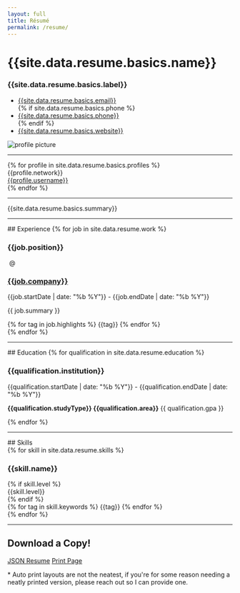 ```yaml
---
layout: full
title: Résumé
permalink: /resume/
---
```


<div class="row mt-3">
    <div class="col-xs-8">
        <h1>{{site.data.resume.basics.name}}</h1>
        <h3>{{site.data.resume.basics.label}}</h3>
        <ul class="list-unstyled mt-1">
            <li><a href="mail:{{site.data.resume.basics.email}}" class="hide-print-url"><i class="fas fa-envelope mr-1"></i> {{site.data.resume.basics.email}}</a></li>
            {% if site.data.resume.basics.phone %}<li><a href="tel:{{site.data.resume.basics.phone}}" class="hide-print-url"><i class="fas fa-phone mr-1"></i> {{site.data.resume.basics.phone}}</a></li> {% endif %}
            <li><a href="{{site.data.resume.basics.website}}" class="hide-print-url"><i class="fas fa-globe-americas mr-1"></i> {{site.data.resume.basics.website}}</a></li>
        </ul>
    </div>
    <div class="col-xs-4">
        <img src="{{site.data.resume.basics.picture}}" alt="profile picture" class="pull-right img-responsive"/>
    </div>
</div>
<hr>
<div class="row">
    {% for profile in site.data.resume.basics.profiles %}
    <div class="col-xs-{{12  | divided_by:site.data.resume.basics.profiles.size | round }}">
        <div>{{profile.network}}</div>
        <div><a href="{{profile.url}}" class="hide-print-url" target="_blank">{{profile.username}}</a></div>
    </div>
    {% endfor %}
</div>
<hr>
<div class="row">
    <div class="col-sm-12">{{site.data.resume.basics.summary}}</div>
</div>
<hr>
## Experience
{% for job in site.data.resume.work %}
<div class="row">
    <div class="col-lg-11 col-lg-offset-1">
        <div class="row">
            <div class="col-sm-9">
                <h3 class="d-inline-block">{{job.position}}</h3>&nbsp;@&nbsp;<a href="{{job.website}}" class="hide-print-url" target="_blank"><h3 class="d-inline-block">{{job.company}}</h3></a>
            </div>
            <div class="col-sm-3 text-right text-muted">
                <span class="mt-1 d-block">{{job.startDate | date: "%b %Y"}} - {{job.endDate | date: "%b %Y"}}</span>
            </div>
        </div>
    </div>
    <div class="col-lg-11 col-lg-offset-1 mb-1">
        <p>{{ job.summary }}</p>
        <div class="tags">
            {% for tag in job.highlights %}
            <span class="badge">{{tag}}</span>
            {% endfor %}
        </div>
    </div>
</div>
{% endfor %}
<hr>
## Education
{% for qualification in site.data.resume.education %}
<div class="row">
    <div class="col-lg-11 col-lg-offset-1">
        <div class="row">
            <div class="col-sm-9">
                <h3 class="d-inline-block">{{qualification.institution}}</h3>
            </div>
            <div class="col-sm-3 text-right text-muted">
                <span class="mt-1 d-block">{{qualification.startDate | date: "%b %Y"}} - {{qualification.endDate | date: "%b %Y"}}</span>
            </div>
        </div>
    </div>
    <div class="col-lg-11 col-lg-offset-1 mb-1">
        <p><strong>{{qualification.studyType}}&nbsp;{{qualification.area}}</strong>&nbsp;{{ qualification.gpa }}</p>
    </div>
</div>
{% endfor %}
<hr>
## Skills
<div class="row">
    <div class="col-lg-11 col-lg-offset-1">
        <div class="row">
        {% for skill in site.data.resume.skills %}
            <div class="col-md-6 mb-1">
                <div class="row">
                    <div class="col-sm-9">
                        <h3 class="d-inline-block">{{skill.name}}</h3>
                    </div>
                    {% if skill.level %}<div class="col-sm-3 text-right text-muted hidden-print">
                        <span class="mt-1 d-block">{{skill.level}}</span>
                    </div>{% endif %}
                </div>
                <div class="row">
                    <div class="col-sm-12">
                        <div class="tags">
                            {% for tag in skill.keywords %}
                            <span class="badge">{{tag}}</span>
                            {% endfor %}
                        </div>
                    </div>
                </div>
            </div>
        {% endfor %}
        </div>
    </div>
</div>
<hr class="hidden-print">
<h2 class="hidden-print">Download a Copy!</h2>
<div class="row hidden-print">
    <div class="col-lg-12 mt-1">
        <a href="/resume.json" target="_blank" class="btn btn-lg btn-success">JSON Resume</a>
        <a href="#" onclick="window.print();" class="btn btn-lg btn-success">Print Page</a>
    </div>
    <div class="col-lg-12 mt-1">
        <p class="text-muted">* Auto print layouts are not the neatest, if you're for some reason needing a neatly printed version, please reach out so I can provide one.</p>
    </div>
</div>